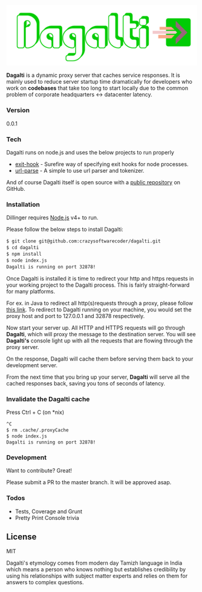 ![alt tag](https://raw.githubusercontent.com/crazysoftwarecoder/dagalti/master/images/Dagalti.png)

**Dagalti** is a dynamic proxy server that caches service responses. It is mainly used to reduce server startup time dramatically for developers who work on **codebases** that take too long to start locally due to the common problem of corporate headquarters <-> datacenter latency.

### Version
0.0.1

### Tech

Dagalti runs on node.js and uses the below projects to run properly

* [exit-hook] - Surefire way of specifying exit hooks for node processes.
* [url-parse] - A simple to use url parser and tokenizer.

And of course Dagalti itself is open source with a [public repository]
 on GitHub.

### Installation

Dillinger requires [Node.js](https://nodejs.org/) v4+ to run.

Please follow the below steps to install Dagalti:

```sh
$ git clone git@github.com:crazysoftwarecoder/dagalti.git
$ cd dagalti
$ npm install
$ node index.js
Dagalti is running on port 32878!
```

Once Dagalti is installed it is time to redirect your http and https requests in your working project to the Dagalti process. This is fairly straight-forward for many platforms. 

For ex. in Java to redirect all http(s)requests through a proxy, please follow [this link]. To redirect to Dagalti running on your machine, you would set the proxy host and port to 127.0.0.1 and 32878 respectively.

Now start your server up. All HTTP and HTTPS requests will go through **Dagalti**, which will proxy the message to the destination server. You will see **Dagalti's** console light up with all the requests that are flowing through the proxy server.

On the response, Dagalti will cache them before serving them back to your development server.

From the next time that you bring up your server, **Dagalti** will serve all the cached responses back, saving you tons of seconds of latency.

### Invalidate the Dagalti cache
Press Ctrl + C (on *nix)
```
^C 
$ rm .cache/.proxyCache
$ node index.js
Dagalti is running on port 32878!
```

### Development

Want to contribute? Great!

Please submit a PR to the master branch. It will be approved asap.

### Todos

 - Tests, Coverage and Grunt
 - Pretty Print Console trivia

License
----

MIT


Dagalti's etymology comes from modern day Tamizh language in India which means a person who knows nothing but establishes credibility by using his relationships with subject matter experts and relies on them for answers to complex questions.

[//]: # (These are reference links used in the body of this note and get stripped out when the markdown processor does its job. There is no need to format nicely because it shouldn't be seen. Thanks SO - http://stackoverflow.com/questions/4823468/store-comments-in-markdown-syntax)


   [exit-hook]: <https://www.npmjs.com/package/exit-hook>
   [public repository]: <https://github.com/crazysoftwarecoder/dagalti>
   [url-parse]: <https://www.npmjs.com/package/url-parse>
   [this link]: <http://stackoverflow.com/questions/120797/how-do-i-set-the-proxy-to-be-used-by-the-jvm>

